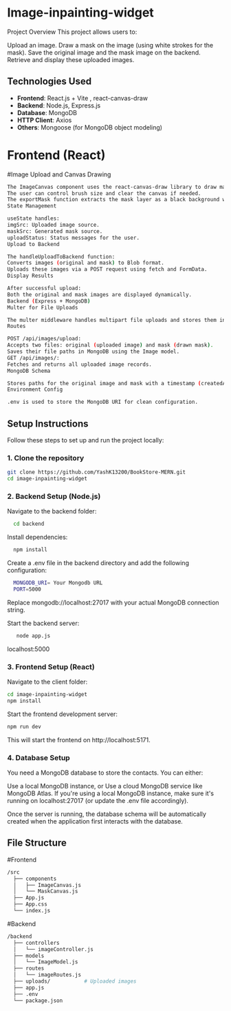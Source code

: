 # Image-inpainting-widget

Project Overview
This project allows users to:

Upload an image.
Draw a mask on the image (using white strokes for the mask).
Save the original image and the mask image on the backend.
Retrieve and display these uploaded images.


## Technologies Used

- **Frontend**: React.js + Vite , react-canvas-draw
- **Backend**: Node.js, Express.js
- **Database**: MongoDB
- **HTTP Client**: Axios
- **Others**: Mongoose (for MongoDB object modeling)

# Frontend (React)
#Image Upload and Canvas Drawing
```bash
The ImageCanvas component uses the react-canvas-draw library to draw masks over the uploaded image.
The user can control brush size and clear the canvas if needed.
The exportMask function extracts the mask layer as a black background with white strokes, preparing it for upload.
State Management

useState handles:
imgSrc: Uploaded image source.
maskSrc: Generated mask source.
uploadStatus: Status messages for the user.
Upload to Backend

The handleUploadToBackend function:
Converts images (original and mask) to Blob format.
Uploads these images via a POST request using fetch and FormData.
Display Results

After successful upload:
Both the original and mask images are displayed dynamically.
Backend (Express + MongoDB)
Multer for File Uploads

The multer middleware handles multipart file uploads and stores them in the uploads/ directory.
Routes

POST /api/images/upload:
Accepts two files: original (uploaded image) and mask (drawn mask).
Saves their file paths in MongoDB using the Image model.
GET /api/images/:
Fetches and returns all uploaded image records.
MongoDB Schema

Stores paths for the original image and mask with a timestamp (createdAt).
Environment Config

.env is used to store the MongoDB URI for clean configuration.
```

## Setup Instructions

Follow these steps to set up and run the project locally:

### 1. Clone the repository

```bash
git clone https://github.com/YashK13200/BookStore-MERN.git
cd image-inpainting-widget
```

### 2. Backend Setup (Node.js)
Navigate to the backend folder:

 ```bash
   cd backend
   ```
Install dependencies:
 ```bash
   npm install
   ```

Create a .env file in the backend directory and add the following configuration:
 ```bash
   MONGODB_URI= Your Mongodb URL
   PORT=5000
   ```
Replace mongodb://localhost:27017 with your actual MongoDB connection string.

Start the backend server:
 ```bash
    node app.js
   ```
localhost:5000

### 3. Frontend Setup (React)
Navigate to the client folder:
 ```bash
 cd image-inpainting-widget
 npm install
   ```
Start the frontend development server:
 ```bash
 npm run dev
   ```
This will start the frontend on http://localhost:5171.

### 4. Database Setup
You need a MongoDB database to store the contacts. You can either:

Use a local MongoDB instance, or
Use a cloud MongoDB service like MongoDB Atlas.
If you're using a local MongoDB instance, make sure it's running on localhost:27017 (or update the .env file accordingly).

Once the server is running, the database schema will be automatically created when the application first interacts with the database.

## File Structure

#Frontend
```bash
/src
  ├── components
  │   ├── ImageCanvas.js
  │   └── MaskCanvas.js
  ├── App.js
  ├── App.css
  └── index.js
```
#Backend
```bash
/backend
  ├── controllers
  │   └── imageController.js
  ├── models
  │   └── ImageModel.js
  ├── routes
  │   └── imageRoutes.js
  ├── uploads/           # Uploaded images
  ├── app.js
  ├── .env
  └── package.json
```

